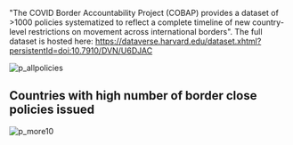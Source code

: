 "The COVID Border Accountability Project (COBAP) provides a dataset of >1000 policies systematized to reflect a complete timeline of new country-level restrictions on movement across international borders". The full dataset is hosted here: 
https://dataverse.harvard.edu/dataset.xhtml?persistentId=doi:10.7910/DVN/U6DJAC

![p_allpolicies](https://user-images.githubusercontent.com/47225333/116451457-5641df00-a811-11eb-9ab7-e242de17b3bd.png)


## Countries with high number of border close policies issued 

![p_more10](https://user-images.githubusercontent.com/47225333/116451142-f9462900-a810-11eb-9dc8-096efae31ca4.png)

